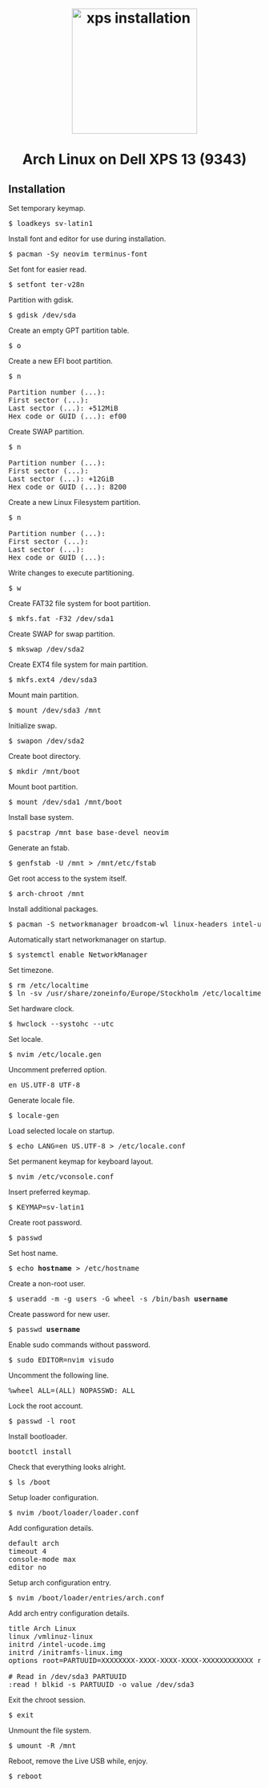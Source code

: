 <h1 align="center">
	<a href="https://github.com/fehawen/arch-guide/blob/master/docs/INSTALL.md">
		<img alt="xps installation" src="https://user-images.githubusercontent.com/36552788/59856089-7df2d100-9376-11e9-906a-cc3f8a6d6001.png" width="250">
	</a>
	<br>
	<br>
	Arch Linux on Dell XPS 13 (9343)
	</h1>

## Installation

Set temporary keymap.

<pre>
$ loadkeys sv-latin1
</pre>

Install font and editor for use during installation.

<pre>
$ pacman -Sy neovim terminus-font
</pre>

Set font for easier read.

<pre>
$ setfont ter-v28n
</pre>

Partition with gdisk.

<pre>
$ gdisk /dev/sda
</pre>

Create an empty GPT partition table.

<pre>
$ o
</pre>

Create a new EFI boot partition.

<pre>
$ n

Partition number (...):
First sector (...):
Last sector (...): +512MiB
Hex code or GUID (...): ef00
</pre>

Create SWAP partition.

<pre>
$ n

Partition number (...):
First sector (...):
Last sector (...): +12GiB
Hex code or GUID (...): 8200
</pre>

Create a new Linux Filesystem partition.

<pre>
$ n

Partition number (...):
First sector (...):
Last sector (...):
Hex code or GUID (...):
</pre>

Write changes to execute partitioning.

<pre>
$ w
</pre>

Create FAT32 file system for boot partition.

<pre>
$ mkfs.fat -F32 /dev/sda1
</pre>

Create SWAP for swap partition.

<pre>
$ mkswap /dev/sda2
</pre>

Create EXT4 file system for main partition.

<pre>
$ mkfs.ext4 /dev/sda3
</pre>

Mount main partition.

<pre>
$ mount /dev/sda3 /mnt
</pre>

Initialize swap.

<pre>
$ swapon /dev/sda2
</pre>

Create boot directory.

<pre>
$ mkdir /mnt/boot
</pre>

Mount boot partition.

<pre>
$ mount /dev/sda1 /mnt/boot
</pre>

Install base system.

<pre>
$ pacstrap /mnt base base-devel neovim
</pre>

Generate an fstab.

<pre>
$ genfstab -U /mnt > /mnt/etc/fstab
</pre>

Get root access to the system itself.

<pre>
$ arch-chroot /mnt
</pre>

Install additional packages.

<pre>
$ pacman -S networkmanager broadcom-wl linux-headers intel-ucode sudo
</pre>

Automatically start networkmanager on startup.

<pre>
$ systemctl enable NetworkManager
</pre>

Set timezone.

<pre>
$ rm /etc/localtime
$ ln -sv /usr/share/zoneinfo/Europe/Stockholm /etc/localtime
</pre>

Set hardware clock.

<pre>
$ hwclock --systohc --utc
</pre>

Set locale.

<pre>
$ nvim /etc/locale.gen
</pre>

Uncomment preferred option.

<pre>
en_US.UTF-8 UTF-8
</pre>

Generate locale file.

<pre>
$ locale-gen
</pre>

Load selected locale on startup.

<pre>
$ echo LANG=en_US.UTF-8 > /etc/locale.conf
</pre>

Set permanent keymap for keyboard layout.

<pre>
$ nvim /etc/vconsole.conf
</pre>

Insert preferred keymap.

<pre>
$ KEYMAP=sv-latin1
</pre>

Create root password.

<pre>
$ passwd
</pre>

Set host name.

<pre>
$ echo <b>hostname</b> > /etc/hostname
</pre>

Create a non-root user.

<pre>
$ useradd -m -g users -G wheel -s /bin/bash <b>username</b>
</pre>

Create password for new user.

<pre>
$ passwd <b>username</b>
</pre>

Enable sudo commands without password.

<pre>
$ sudo EDITOR=nvim visudo
</pre>

Uncomment the following line.

<pre>
%wheel ALL=(ALL) NOPASSWD: ALL
</pre>

Lock the root account.

<pre>
$ passwd -l root
</pre>

Install bootloader.

<pre>
bootctl install
</pre>

Check that everything looks alright.

<pre>
$ ls /boot
</pre>

Setup loader configuration.

<pre>
$ nvim /boot/loader/loader.conf
</pre>

Add configuration details.

<pre>
default arch
timeout 4
console-mode max
editor no
</pre>

Setup arch configuration entry.

<pre>
$ nvim /boot/loader/entries/arch.conf
</pre>

Add arch entry configuration details.

<pre>
title Arch Linux
linux /vmlinuz-linux
initrd /intel-ucode.img
initrd /initramfs-linux.img
options root=PARTUUID=XXXXXXXX-XXXX-XXXX-XXXX-XXXXXXXXXXXX rw

# Read in /dev/sda3 PARTUUID
:read ! blkid -s PARTUUID -o value /dev/sda3
</pre>

Exit the chroot session.

<pre>
$ exit
</pre>

Unmount the file system.

<pre>
$ umount -R /mnt
</pre>

Reboot, remove the Live USB while, enjoy.

<pre>
$ reboot
</pre>
